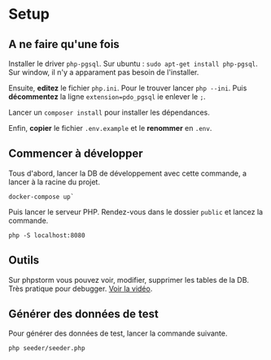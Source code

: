 # Setup

## A ne faire qu'une fois

Installer le driver `php-pgsql`. Sur ubuntu : `sudo apt-get install php-pgsql`. Sur window, il n'y a apparament pas besoin de l'installer.

Ensuite, **editez** le fichier `php.ini`. Pour le trouver lancer `php --ini`. Puis **décommentez** la ligne `extension=pdo_pgsql` ie enlever le `;`.

Lancer un `composer install` pour installer les dépendances.

Enfin, **copier** le fichier `.env.example` et le **renommer** en `.env`.

## Commencer à développer

Tous d'abord, lancer la DB de développement avec cette commande, a lancer à la racine du projet.

```
docker-compose up`
```

Puis lancer le serveur PHP. Rendez-vous dans le dossier `public` et lancez la commande.

```
php -S localhost:8080
```

## Outils

Sur phpstorm vous pouvez voir, modifier, supprimer les tables de la DB. Très pratique pour debugger. [Voir la vidéo](./videos/db-connection.mp4).

## Générer des données de test

Pour générer des données de test, lancer la commande suivante.

```
php seeder/seeder.php
```
